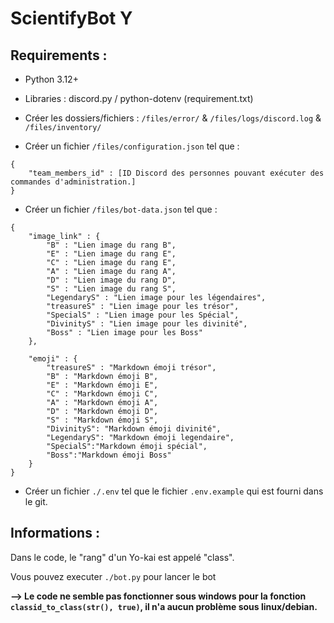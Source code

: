 # ScientifyBot Y
## Requirements :

- Python 3.12+
- Libraries : discord.py / python-dotenv (requirement.txt)
- Créer les dossiers/fichiers : `/files/error/` & `/files/logs/discord.log` & `/files/inventory/` 

- Créer un fichier `/files/configuration.json` tel que : 

```
{
    "team_members_id" : [ID Discord des personnes pouvant exécuter des commandes d'administration.]
}
```

- Créer un fichier `/files/bot-data.json` tel que :


```
{
    "image_link" : {
        "B" : "Lien image du rang B",
        "E" : "Lien image du rang E",
        "C" : "Lien image du rang E",
        "A" : "Lien image du rang A",
        "D" : "Lien image du rang D",
        "S" : "Lien image du rang S",
        "LegendaryS" : "Lien image pour les légendaires",
        "treasureS" : "Lien image pour les trésor",
        "SpecialS" : "Lien image pour les Spécial",
        "DivinityS" : "Lien image pour les divinité",
        "Boss" : "Lien image pour les Boss"
    },

    "emoji" : {
        "treasureS" : "Markdown émoji trésor",
        "B" : "Markdown émoji B",
        "E" : "Markdown émoji E",
        "C" : "Markdown émoji C",
        "A" : "Markdown émoji A",
        "D" : "Markdown émoji D",
        "S" : "Markdown émoji S",
        "DivinityS": "Markdown émoji divinité",
        "LegendaryS": "Markdown émoji legendaire",
        "SpecialS":"Markdown émoji spécial",
        "Boss":"Markdown émoji Boss"
    }
}
```

- Créer un fichier `./.env` tel que le fichier `.env.example` qui est fourni dans le git.




## Informations :
Dans le code, le "rang" d'un Yo-kai est appelé "class".

Vous pouvez executer `./bot.py` pour lancer le bot

**--> Le code ne semble pas fonctionner sous windows pour la fonction `classid_to_class(str(), true)`, il n'a aucun problème sous linux/debian.**


